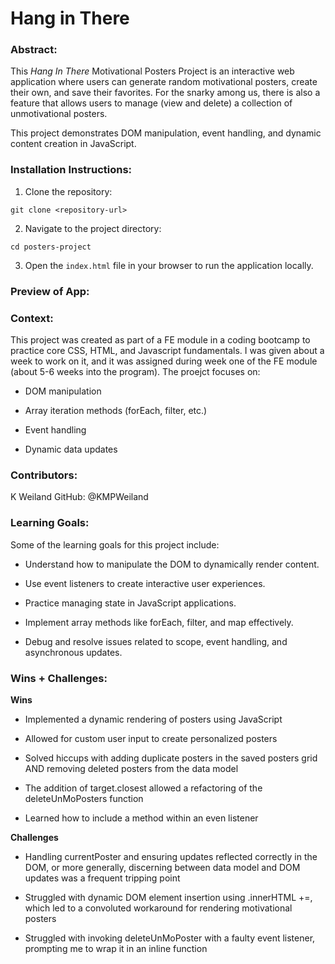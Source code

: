 # Hang in There  

### Abstract:
This *Hang In There* Motivational Posters Project is an interactive web application where users can generate random motivational posters, create their own, and save their favorites.  For the snarky among us, there is also a feature that allows users to manage (view and delete) a collection of  unmotivational posters. 

This project demonstrates DOM manipulation, event handling, and dynamic content creation in JavaScript.  

### Installation Instructions:
1. Clone the repository:

```git clone <repository-url>```

2. Navigate to the project directory:

```cd posters-project```

3. Open the `index.html` file in your browser to run the application locally.

### Preview of App:
[//]: <> (Provide ONE gif or screenshot of your application - choose the "coolest" piece of functionality to show off. gifs preferred!)

### Context:
[//]: <> (Give some context for the project here. How long did you have to work on it? How far into the Turing program are you?)
This project was created as part of a FE module in a coding bootcamp to practice core CSS, HTML, and Javascript fundamentals. I was given about a week to work on it, and it was assigned during week one of the FE module (about 5-6 weeks into the program). The proejct focuses on:

* DOM manipulation

* Array iteration methods (forEach, filter, etc.)

* Event handling

* Dynamic data updates

### Contributors:
K Weiland
GitHub: @KMPWeiland


### Learning Goals:
Some of the learning goals for this project include:

* Understand how to manipulate the DOM to dynamically render content.

* Use event listeners to create interactive user experiences.

* Practice managing state in JavaScript applications.

* Implement array methods like forEach, filter, and map effectively.

* Debug and resolve issues related to scope, event handling, and asynchronous updates.

### Wins + Challenges:
**Wins**

* Implemented a dynamic rendering of posters using JavaScript

* Allowed for custom user input to create personalized posters

* Solved hiccups with adding duplicate posters in the saved posters grid AND removing deleted posters from the data model

* The addition of target.closest allowed a refactoring of the deleteUnMoPosters function

* Learned how to include a method within an even listener

**Challenges**
* Handling currentPoster and ensuring updates reflected correctly in the DOM, or more generally, discerning between data model and DOM updates was a frequent tripping point

* Struggled with dynamic DOM element insertion using .innerHTML +=, which led to a convoluted workaround for rendering motivational posters 

* Struggled with invoking deleteUnMoPoster with a faulty event listener, prompting me to wrap it in an inline function

